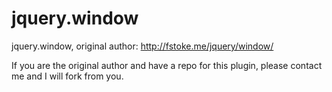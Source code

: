 jquery.window
=============

jquery.window, original author: http://fstoke.me/jquery/window/

If you are the original author and have a repo for this plugin, please contact me and I will fork from you.
